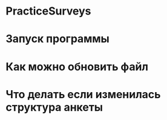 # PracticeSurveys
# Запуск программы
# Как можно обновить файл
# Что делать если изменилась структура анкеты
